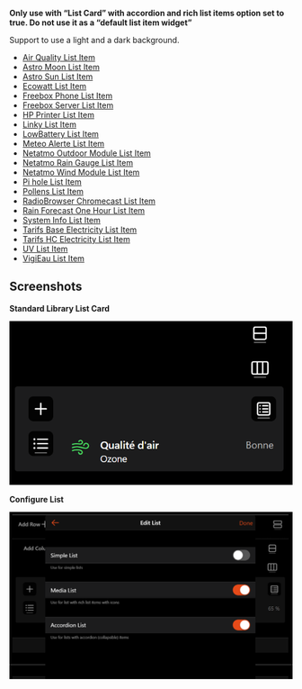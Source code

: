 **Only use with “List Card” with accordion and rich list items option set to true.
Do not use it as a “default list item widget”**

Support to use a light and a dark background.

* [Air Quality List Item](https://github.com/sebSmarthome/openHAB3-widget/tree/main/List_Item_for_use_with_List_Card/Air_Quality_List_Item)
* [Astro Moon List Item](https://github.com/sebSmarthome/openHAB3-widget/tree/main/List_Item_for_use_with_List_Card/Astro_Moon_List_Item)
* [Astro Sun List Item](https://github.com/sebSmarthome/openHAB3-widget/tree/main/List_Item_for_use_with_List_Card/Astro_Sun_List_Item)
* [Ecowatt List Item](https://github.com/sebSmarthome/openHAB3-widget/tree/main/List_Item_for_use_with_List_Card/Ecowatt_List_Item)
* [Freebox Phone List Item](https://github.com/sebSmarthome/openHAB3-widget/tree/main/List_Item_for_use_with_List_Card/Freebox_Phone_List_Item)
* [Freebox Server List Item](https://github.com/sebSmarthome/openHAB3-widget/tree/main/List_Item_for_use_with_List_Card/Freebox_Server_List_Item)
* [HP Printer List Item](https://github.com/sebSmarthome/openHAB3-widget/tree/main/List_Item_for_use_with_List_Card/HP_Printer_List_Item)
* [Linky List Item](https://github.com/sebSmarthome/openHAB3-widget/tree/main/List_Item_for_use_with_List_Card/Linky_List_Item)
* [LowBattery List Item](https://github.com/sebSmarthome/openHAB3-widget/tree/main/List_Item_for_use_with_List_Card/LowBattery_List_Item)
* [Meteo Alerte List Item](https://github.com/sebSmarthome/openHAB3-widget/tree/main/List_Item_for_use_with_List_Card/Meteo_Alerte_List_Item)
* [Netatmo Outdoor Module List Item](https://github.com/sebSmarthome/openHAB3-widget/tree/main/List_Item_for_use_with_List_Card/Netatmo_Outdoor_Module_List_Item)
* [Netatmo Rain Gauge List Item](https://github.com/sebSmarthome/openHAB3-widget/tree/main/List_Item_for_use_with_List_Card/Netatmo_Rain_Gauge_List_Item)
* [Netatmo Wind Module List Item](https://github.com/sebSmarthome/openHAB3-widget/tree/main/List_Item_for_use_with_List_Card/Netatmo_Wind_Module_List_Item)
* [Pi hole List Item](https://github.com/sebSmarthome/openHAB3-widget/tree/main/List_Item_for_use_with_List_Card/Pi_hole_List_Item)
* [Pollens List Item](https://github.com/sebSmarthome/openHAB3-widget/tree/main/List_Item_for_use_with_List_Card/Pollens_List_Item)
* [RadioBrowser Chromecast List Item](https://github.com/sebSmarthome/openHAB3-widget/tree/main/List_Item_for_use_with_List_Card/RadioBrowser_Chromecast_List_Item)
* [Rain Forecast One Hour List Item](https://github.com/sebSmarthome/openHAB3-widget/tree/main/List_Item_for_use_with_List_Card/Rain_Forecast_One_Hour_List_Item)
* [System Info List Item](https://github.com/sebSmarthome/openHAB3-widget/tree/main/List_Item_for_use_with_List_Card/System_Info_List_Item)
* [Tarifs Base Electricity List Item](https://github.com/sebSmarthome/openHAB3-widget/tree/main/List_Item_for_use_with_List_Card/TarifsBase_Electricity_List_Item)
* [Tarifs HC Electricity List Item](https://github.com/sebSmarthome/openHAB3-widget/tree/main/List_Item_for_use_with_List_Card/TarifsHC_Electricity_List_Item)
* [UV List Item](https://github.com/sebSmarthome/openHAB3-widget/tree/main/List_Item_for_use_with_List_Card/UV_List_Item)
* [VigiEau List Item](https://github.com/sebSmarthome/openHAB3-widget/tree/main/List_Item_for_use_with_List_Card/VigiEau_List_Item)

## Screenshots

**Standard Library List Card**

![Screen2](https://github.com/sebSmarthome/openHAB3-widget/raw/main/List_Item_for_use_with_List_Card/Air_Quality_List_Item/screenshots/AirQualityListItemScreenShot3.PNG)

**Configure List**

![Screen3](https://github.com/sebSmarthome/openHAB3-widget/raw/main/List_Item_for_use_with_List_Card/Astro_Moon_List_Item/screenshots/AstroMoonListItemScreenShot2.PNG)
